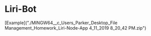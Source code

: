 # Liri-Bot
[Example]("./MINGW64__c_Users_Parker_Desktop_File Management_Homework_Liri-Node-App 4_11_2019 8_20_42 PM.zip")
